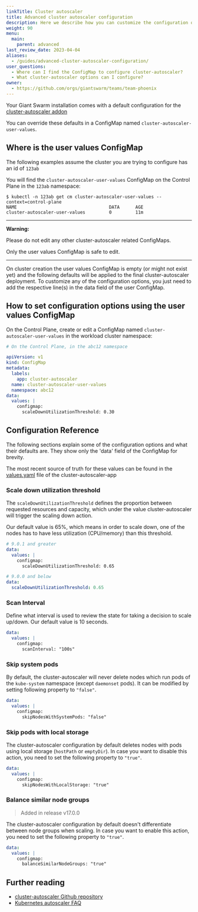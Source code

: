 ```yaml
---
linkTitle: Cluster autoscaler
title: Advanced cluster autoscaler configuration
description: Here we describe how you can customize the configuration of the managed cluster autoscaler service in your workload clusters.
weight: 90
menu:
  main:
    parent: advanced
last_review_date: 2023-04-04
aliases:
  - /guides/advanced-cluster-autoscaler-configuration/
user_questions:
  - Where can I find the ConfigMap to configure cluster-autoscaler?
  - What cluster-autoscaler options can I configure?
owner:
  - https://github.com/orgs/giantswarm/teams/team-phoenix
---
```


Your Giant Swarm installation comes with a default configuration for the [cluster-autoscaler addon](https://github.com/kubernetes/autoscaler/tree/master/cluster-autoscaler)

You can override these defaults in a ConfigMap named `cluster-autoscaler-user-values`.

## Where is the user values ConfigMap

The following examples assume the cluster you are trying to configure has an id of `123ab`

You will find the `cluster-autoscaler-user-values` ConfigMap on the Control Plane in the `123ab` namespace:

```nohighlight
$ kubectl -n 123ab get cm cluster-autoscaler-user-values --context=control-plane
NAME                                   DATA      AGE
cluster-autoscaler-user-values         0         11m
```

-----

__Warning:__

Please do not edit any other cluster-autoscaler related ConfigMaps.

Only the user values ConfigMap is safe to edit.

-----

On cluster creation the user values ConfigMap is empty (or might not exist yet) and the following defaults will be applied to the final cluster-autoscaler deployment. To customize any of the configuration options, you just need to add the respective line(s) in the data field of the user ConfigMap.

## How to set configuration options using the user values ConfigMap

On the Control Plane, create or edit a ConfigMap named `cluster-autoscaler-user-values`
in the workload cluster namespace:

```yaml
# On the Control Plane, in the abc12 namespace

apiVersion: v1
kind: ConfigMap
metadata:
  labels:
    app: cluster-autoscaler
  name: cluster-autoscaler-user-values
  namespace: abc12
data:
  values: |
    configmap:
      scaleDownUtilizationThreshold: 0.30
```

## Configuration Reference

The following sections explain some of the configuration options and what their
defaults are. They show only the 'data' field of the ConfigMap for brevity.

The most recent source of truth for these values can be found in
the [values.yaml](https://github.com/giantswarm/cluster-autoscaler-app/blob/v1.1.4/helm/cluster-autoscaler-app/values.yaml) file of the cluster-autoscaler-app

### Scale down utilization threshold

The `scaleDownUtilizationThreshold` defines the proportion between requested resources and capacity, which under the value cluster-autoscaler will trigger the scaling down action.

Our default value is 65%, which means in order to scale down, one of the nodes has to have less utilization (CPU/memory) than this threshold.

```yaml
# 9.0.1 and greater
data:
  values: |
    configmap:
      scaleDownUtilizationThreshold: 0.65

# 9.0.0 and below
data:
  scaleDownUtilizationThreshold: 0.65
```

### Scan Interval

Define what interval is used to review the state for taking a decision to scale up/down. Our default value is 10 seconds.

```yaml
data:
  values: |
    configmap:
      scanInterval: "100s"
```

### Skip system pods

By default, the cluster-autoscaler will never delete nodes which run pods of the `kube-system` namespace (except `daemonset` pods). It can be modified by setting following property to `"false"`.

```yaml
data:
  values: |
    configmap:
      skipNodesWithSystemPods: "false"
```

### Skip pods with local storage

The cluster-autoscaler configuration by default deletes nodes with pods using local storage (`hostPath` or `emptyDir`). In case you want to disable this action, you need to set the following property to `"true"`.

```yaml
data:
  values: |
    configmap:
      skipNodesWithLocalStorage: "true"
```

### Balance similar node groups

> Added in release v17.0.0

The cluster-autoscaler configuration by default doesn't differentiate between node groups when scaling. In case you want to enable this action, you need to set the following property to `"true"`.

```yaml
data:
  values: |
    configmap:
      balanceSimilarNodeGroups: "true"
```

## Further reading

- [cluster-autoscaler Github repository](https://github.com/kubernetes/autoscaler/tree/master/cluster-autoscaler)
- [Kubernetes autoscaler FAQ](https://github.com/kubernetes/autoscaler/blob/master/cluster-autoscaler/FAQ.md)
